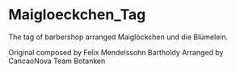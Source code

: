 # Maigloeckchen_Tag
The tag of barbershop arranged Maiglöckchen und die Blümelein.

Original composed by Felix Mendelssohn Bartholdy
Arranged by CancaoNova Team Botanken
